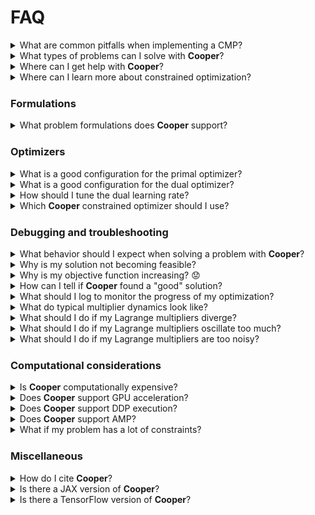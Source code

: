 # FAQ

<details>
  <summary>
    What are common pitfalls when implementing a CMP?
  </summary>
  <div>
    <ul>
        <li><b>Constraints convention:</b> Ensure your constraints comply with <b>Cooper</b>'s convention: $\boldsymbol{g}(\boldsymbol{x}) \leq \boldsymbol{0}$ for inequality constraints and $\boldsymbol{h}(\boldsymbol{x}) = \boldsymbol{0}$ for equality constraints. If you have a $\boldsymbol{g}(\boldsymbol{x}) \geq \boldsymbol{0}$ constraint, provide <b>Cooper</b> with $-g(\boldsymbol{x}) \leq \boldsymbol{0}$.</li>
        <li><b>Gradient propagation:</b> Ensure that the tensors corresponding to the loss and constraints have gradients. Avoid "creating new tensors" for packing multiple constraints in a single tensor, as this can disrupt the computational graph and gradient backpropagation. Instead of using `torch.tensor([g1, g2, ...])`, use `torch.cat([g1, g2, ...])`. You can use the {py:meth}`~cooper.ConstrainedMinimizationProblem.sanity_check_cmp_state` to check that constraints have gradients.</li>
        <li><b>Efficiency tip:</b> To improve efficiency, reuse as much of the computational graph as possible between the loss and constraints. For example, if both depend on the outputs of a neural network, perform a single forward pass and reuse the computed outputs for both the loss and constraints.</li>
    </ul>
  </div>
</details>



<details>
  <summary>
    What types of problems can I solve with <b>Cooper</b>?
  </summary>
  <div>
    <b>Cooper</b> can solve any constrained optimization problem with a (autograd) differentiable objective and constraints, including:
    <ul>
        <li><b>Convex and non-convex problems</b></li>
        <li><b>Stochastic problems</b> where constraints depend on training data</li>
    </ul>
    While <b>Cooper</b> requires constraint differentiability, the <a href="https://cooper.readthedocs.io/en/latest/multipliers.html#surrogate-constraints">proxy constraints</a> feature allows handling non-differentiable constraints by using a differentiable surrogate.
    <br>
    <b>Cooper</b> is designed for <b>general non-convex problems</b>, making minimal assumptions about the objective and constraints.
    For <b>convex problems with additional structure</b>, we recommend using specialized solvers.
  </div>
</details>

<details>
  <summary>
    Where can I get help with <b>Cooper</b>?
  </summary>
  <div>
    You can ask questions and get help on our <a href="https://discord.gg/Aq5PjH8m6E">Discord server</a>.
  </div>
</details>

<details style="margin-bottom: 24px;">
  <summary>
    Where can I learn more about constrained optimization?
  </summary>
  <div>
    You can find more on convex constrained optimization in <a href="https://web.stanford.edu/~boyd/cvxbook/">Convex Optimization</a> by Boyd and Vandenberghe.
    For non-convex constrained optimization, you can check out <a href="http://athenasc.com/nonlinbook.html">Nonlinear Programming</a> by Bertsekas.
  </div>
</details>

### Formulations

<details style="margin-bottom: 24px;">
  <summary>
    What problem formulations does <b>Cooper</b> support?
  </summary>
  <div>
    <b>Cooper</b> supports the following formulations:
    <ul>
      <li><a href="https://cooper.readthedocs.io/en/latest/formulations.html#lagrangian-formulations">Lagrangian Formulation.</a></li>
      <li><a href="https://cooper.readthedocs.io/en/latest/formulations.html#quadratic-penalty-formulations">Quadratic Penalty Formulation.</a></li>
      <li><a href="https://cooper.readthedocs.io/en/latest/formulations.html#augmented-lagrangian-formulations">Augmented Lagrangian Formulation.</a></li>
    </ul>
  </div>
</details>

### Optimizers

<details>
  <summary>
    What is a good configuration for the primal optimizer?
  </summary>
  <div>
    <b>Cooper</b> works with any PyTorch optimizer. We recommend using the same optimizer as in the unconstrained version of your problem to avoid redesigning the primal optimization scheme. This allows you to focus on tuning the dual optimizer.
  </div>
</details>

<details>
  <summary>
    What is a good configuration for the dual optimizer?
  </summary>
  <div>
  <ul>
    <li><b>Gradient ascent (SGD)</b> is the simplest and most intuitive choice, where multipliers accumulate constraint violations.</li>
    <li>However, it can cause <b>oscillations</b> in the multipliers. To mitigate this, consider using <a href="https://cooper.readthedocs.io/en/latest/torch_optimizers.html#nupi"><b>nuPI</b></a>, which is specifically designed to <b>stabilize multiplier dynamics</b>.</li>
    <li><b>Important Note:</b> Momentum can <b>exacerbate oscillations</b> in multipliers and is generally detrimental when optimizing dual variables in constrained optimization (<a href="https://arxiv.org/abs/2406.04558">Sohrabi et al., 2024</a>).</li>
  </ul>
  </div>
</details>

<details>
  <summary>
    How should I tune the dual learning rate?
  </summary>
  <div>
  <p>
      As a general rule of thumb, set the dual learning rate about one order of magnitude higher than the primal learning rate. This will typically allow the multipliers to push the primal parameters toward feasibility with a reasonable level of aggressiveness.
  </p>
  <p>
      Note that a larger dual learning rate will push the problem toward feasibility faster, but it may also introduce <b>divergence</b> or <b>oscillations</b> in the multipliers or cause <b>numerical instability</b>.
  </p>
  <p>
      When setting the dual learning rate, also consider the frequency of dual updates. For example, updating every step might require smaller steps, while updating every epoch might allow for larger steps.
  </p>
  </div>
</details>

<details style="margin-bottom: 24px;">
  <summary>
    Which <b>Cooper</b> constrained optimizer should I use?
  </summary>
  <div>
    <b>Cooper</b> provides a range of constrained optimizers to choose from. The <b>AlternatingDualPrimalOptimizer</b> is a good starting point. For details, see <a href=https://cooper.readthedocs.io/en/latest/optim.html>see</a>.
  </div>
</details>

### Debugging and troubleshooting

<details>
    <summary>
    What behavior should I expect when solving a problem with <b>Cooper</b>?</summary>
    <div>
        <ol>
            <li><b>If the initial solution is feasible:</b>
                <ul>
                    <li>The loss will decrease.</li>
                    <li>Multipliers will remain at 0.</li>
                    <li>However, reducing the loss may sometimes introduce constraint violations, leading to behavior similar to the <i>infeasible case</i>.</li>
                </ul>
            </li>
            <li><b>If the initial solution is infeasible:</b>
                <ul>
                    <li>The loss will initially decrease while multipliers "warm up."</li>
                    <li>As multipliers increase in magnitude, constraint violations should reduce. However, this may lead the loss to temporarily rise.</li>
                    <li>Once feasibility is reached, the loss should begin decreasing again.</li>
                    <li>If a constraint violation switches signs (e.g., an inequality becomes strictly satisfied), the corresponding multiplier should decrease. For inequalities, it may reach 0.</li>
                    <li>Eventually, both the loss and constraint violations should stabilize at an equilibrium.</li>
                </ul>
            </li>
        </ol>
    </div>
</details>


<details>
  <summary>
    Why is my solution not becoming feasible?
  </summary>
  <div>
    <ol>
      <li><b>Assess whether your problem has feasible points</b>. If this cannot be determined from examining the constraints, try solving a "relaxed" version of the problem, where you focus only on finding feasible solutions without minimizing the loss. If you cannot find a feasible solution, your problem may be infeasible.</li>
      <li>Once you've confirmed feasibility, monitor the model's progress toward it. <b>If the primal parameters are not moving sufficiently fast toward feasibility, try adjusting (increasing) the dual learning rate</b> to apply more pressure on achieving feasibility.</li>
    </ol>
  </div>
</details>

<details>
  <summary>
    Why is my objective function increasing? 😟
  </summary>
  <div>
    <b>It is common for the loss to temporarily increase when solving constrained optimization problems</b>, particularly when constraints are violated. This occurs because the drive for feasibility can conflict with minimizing the loss, causing a brief increase in the objective. However, as the optimization progresses, the loss should stabilize and potentially decrease, as the variables strike a balance between ensuring feasibility and achieving optimality.
  </div>
</details>

<details>
  <summary>
    How can I tell if <b>Cooper</b> found a "good" solution?
  </summary>
  <div>
  Consider the solution to the unconstrained version of the problem (with the same objective). This solution provides a lower bound for the constrained problem, as it can optimize the objective without needing to satisfy the constraints. Thus, <b>if Cooper's solution to the constrained problem is close to the unconstrained solution, it is likely a good one</b>.

  However, for nonconvex problems, the solutions found for either problem may not be globally optimal, making such assessments more challenging.

  </div>
</details>

<details>
  <summary>
    What should I log to monitor the progress of my optimization?
  </summary>
  <div>
    Log the loss, constraint violations, multiplier values, and the Lagrangian.
  </div>
</details>

<details>
  <summary>
    What do typical multiplier dynamics look like?
  </summary>
  <div>
    <ul>
      <li><b>Inequality constraints:</b>
        <ul>
          <li>If a constraint is violated, its corresponding Lagrange multiplier increases to penalize the violation.</li>
          <li>If the constraint is strictly satisfied, the multiplier decreases, shifting focus toward minimizing the loss.</li>
          <li>At convergence, the multipliers for strictly satisfied constraints should be zero, while those for violated constraints stabilize at a positive value.</li>
        </ul>
      </li>
      <li><b>Equality constraints:</b>
        <ul>
          <li>If the constraint is violated, the multiplier increases (or decreases).</li>
          <li>The multiplier stabilizes once the constraint is satisfied.</li>
        </ul>
      </li>
    </ul>
  </div>
</details>


<details>
  <summary>
    What should I do if my Lagrange multipliers diverge?
  </summary>
  <div>
    <ol>
      <li>If your problem does not have any feasible solutions, the Lagrange multipliers may grow indefinitely.</li>
      <li>Typically, the growth of Lagrange multipliers is accompanied by a corresponding response from the primal parameters moving toward feasibility. If there is no response from the primal parameters, it could be due to the primal learning rate being too low.</li>
      <li>If the primal learning rate is properly tuned and there is still no response, this may indicate one of the following:
        <ul>
          <li>The problem is infeasible.</li>
          <li>The constraint gradients are vanishing, impeding movement toward feasibility. In this case, you may try reformulating the constraints to avoid vanishing gradients.</li>
        </ul>
      </li>
    </ol>
  </div>
</details>

<details>
  <summary>
    What should I do if my Lagrange multipliers oscillate too much?
  </summary>
  <div>
    Oscillations in Lagrange multipliers are common due to the game structure of the Lagrangian formulation, where feasibility and optimality must be balanced.
    <br>
    However, if the oscillations become too severe, try the following:
    <ol>
      <li>Decrease one or both of the primal and dual learning rates.</li>
      <li>Consider a different dual optimizer, such as <a href="https://cooper.readthedocs.io/en/latest/torch_optimizers.html#nupi">nuPI</a>, which is designed to mitigate oscillations.</li>
    </ol>
  </div>
</details>

<details style="margin-bottom: 24px;">
  <summary>
    What should I do if my Lagrange multipliers are too noisy?
  </summary>
  <div>
    Stochastic constraint estimation, such as when constraints depend on training data and are estimated from mini-batches, can introduce noise in the Lagrange multipliers. This stochasticity makes it difficult to determine feasibility, as a constraint may be satisfied for some stochastic samples but not others, leading to erratic multiplier updates.
    <br>
    If you're experiencing noisy multipliers, consider these strategies:
    <ol>
      <li>Evaluate constraints at the epoch level or average them across multiple epochs to smooth the estimates.</li>
      <li>Increase the batch size to reduce variance in constraint estimations.</li>
      <li>Use variance reduction techniques like SAGA or SVRG. These methods compute aggregate constraint measurements across mini-batches, providing more stable multiplier updates.</li>
    </ol>
  </div>
</details>


### Computational considerations

<details>
  <summary>
    Is <b>Cooper</b> computationally expensive?
  </summary>
  <div>
    No, <b>Cooper</b> is computationally efficient, comparable to solving unconstrained minimization problems in PyTorch. The only additional cost is the storage and updating of the Lagrange multipliers, which is generally negligible in large-scale machine learning applications.
    <br>
    In terms of computation, <b>Cooper</b> does not require extra forward or backward passes compared to an unconstrained problem:
    <ul>
      <li>The forward pass computes the Lagrangian by evaluating both the loss and constraints. In many cases, such as when the constraint depends on the model's output, the computational graph for the loss and constraints is largely shared. Additionally, the Lagrangian is a linear combination of the loss and constraints, making it inexpensive to compute.</li>
      <li>The backward pass backpropagates through the loss and constraints, which is already required when minimizing the loss. The gradient of the Lagrangian with respect to the multipliers corresponds to the constraint violations themselves, so no additional backward passes or gradients are needed to update the multipliers. Only the already evaluated constraint violations are used.</li>
    </ul>
    <br>
    Additionally, <b>Cooper</b> takes advantage of PyTorch's autograd functionality and GPU acceleration for these operations.
    <br>
    In terms of storage, you need to store the value of each Lagrange multiplier (one per constraint). This storage requirement is typically negligible unless the number of constraints exceeds the model or data sizes.
  </div>
</details>

<details>
  <summary>
    Does <b>Cooper</b> support GPU acceleration?
  </summary>
  <div>
    Yes, <b>Cooper</b> supports GPU acceleration through PyTorch.
  </div>
</details>

<details>
  <summary>
    Does <b>Cooper</b> support DDP execution?
  </summary>
  <div>
    Currently, <b>Cooper</b> does not support DDP execution, but we have plans to implement this in the future.
  </div>
</details>

<details>
  <summary>
    Does <b>Cooper</b> support AMP?
  </summary>
  <div>
    We have not tested <b>Cooper</b> with AMP, so we cannot guarantee that it operates as expected.
  </div>
</details>

<details style="margin-bottom: 24px;">
  <summary>
    What if my problem has a lot of constraints?
  </summary>
  <div>
    If your problem involves a large number of constraints, you can use <a href="https://cooper.readthedocs.io/en/latest/multipliers.html#indexed-multipliers">IndexedMultipliers</a> or <a href="https://cooper.readthedocs.io/en/latest/multipliers.html#implicit-multipliers">ImplicitMultipliers</a>. The former allows for efficient indexing of the multiplier object, while the latter avoids explicitly storing them by considering a parametric representation instead.
  </div>
</details>

### Miscellaneous

<details>
  <summary>
    How do I cite <b>Cooper</b>?
  </summary>
  <div>
    To cite <b>Cooper</b>, please cite [this paper](link-to-paper):
    #TODO: Add link to paper

    @misc{gallegoPosada2025cooper,
        author={Gallego-Posada, Jose and Ramirez, Juan and Hashemizadeh, Meraj and Lacoste-Julien, Simon},
        title={{Cooper: A Library for Constrained Optimization in Deep Learning}},
        howpublished={\url{https://github.com/cooper-org/cooper}},
        year={2025}
    }

  </div>
</details>

<details>
  <summary>
    Is there a JAX version of <b>Cooper</b>?
  </summary>
  <div>
    Not at the moment, but we’d love to see a JAX version of Cooper!
  </div>
</details>

<details>
  <summary>
    Is there a TensorFlow version of <b>Cooper</b>?
  </summary>
  <div>
    Not exactly, but you can use TensorFlow Constrained Optimization (TFCO) for similar functionality.
  </div>
</details>

